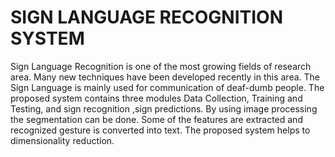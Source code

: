 # SIGN LANGUAGE RECOGNITION SYSTEM
Sign Language Recognition is one of the most growing fields of research area. Many new techniques have been developed recently in this area. The Sign Language is mainly used for communication of deaf-dumb people. The proposed system contains three modules Data Collection, Training and Testing, and sign recognition ,sign predictions. By using image processing the segmentation can be done. Some of the features are extracted and recognized gesture is converted into text. The proposed system helps to dimensionality reduction.
